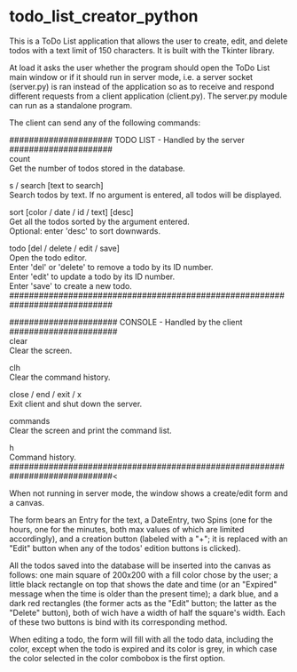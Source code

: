 # todo_list_creator_python

This is a ToDo List application that allows the user to create, edit, and
delete todos with a text limit of 150 characters. It is built with the
Tkinter library.

At load it asks the user whether the program should open the ToDo List
main window or if it should run in server mode, i.e. a server socket
(server.py) is ran instead of the application so as to receive and
respond different requests from a client application (client.py). The
server.py module can run as a standalone program.

The client can send any of the following commands:<br />

##################### TODO LIST - Handled by the server #####################<br />
count<br />
Get the number of todos stored in the database.

s / search [text to search]<br />
Search todos by text. If no argument is entered, all todos will be displayed.

sort [color / date / id / text] [desc]<br />
Get all the todos sorted by the argument entered.<br />
Optional: enter 'desc' to sort downwards.

todo [del / delete / edit / save]<br />
Open the todo editor.<br />
Enter 'del' or 'delete' to remove a todo by its ID number.<br />
Enter 'edit' to update a todo by its ID number.<br />
Enter 'save' to create a new todo.<br />
#############################################################################<br />

###################### CONSOLE - Handled by the client ######################<br />
clear<br />
Clear the screen.

clh<br />
Clear the command history.

close / end / exit / x<br />
Exit client and shut down the server.

commands<br />
Clear the screen and print the command list.

h<br />
Command history.<br />
#############################################################################<<br />

When not running in server mode, the window shows a create/edit form and a
canvas.

The form bears an Entry for the text, a DateEntry, two Spins (one for the
hours, one for the minutes, both max values of which are limited accordingly),
and a creation button (labeled with a "+"; it is replaced with an "Edit"
button when any of the todos' edition buttons is clicked).

All the todos saved into the database will be inserted into the canvas as
follows: one main square of 200x200 with a fill color chose by the user; a
little black rectangle on top that shows the date and time (or an "Expired"
message when the time is older than the present time); a dark blue, and a
dark red rectangles (the former acts as the "Edit" button; the latter as the
"Delete" button), both of wich have a width of half the square's width. Each
of these two buttons is bind with its corresponding method.

When editing a todo, the form will fill with all the todo data, including the
color, except when the todo is expired and its color is grey, in which case
the color selected in the color combobox is the first option.
